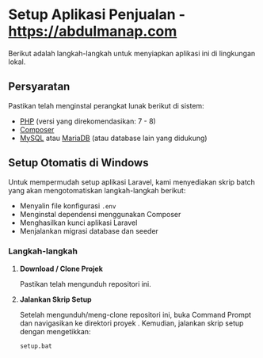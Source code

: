 # Setup Aplikasi Penjualan - https://abdulmanap.com

Berikut adalah langkah-langkah untuk menyiapkan aplikasi ini di lingkungan lokal.

## Persyaratan

Pastikan telah menginstal perangkat lunak berikut di sistem:
- [PHP](https://www.php.net/) (versi yang direkomendasikan: 7 - 8)
- [Composer](https://getcomposer.org/)
- [MySQL](https://www.mysql.com/) atau [MariaDB](https://mariadb.org/) (atau database lain yang didukung)

## Setup Otomatis di Windows

Untuk mempermudah setup aplikasi Laravel, kami menyediakan skrip batch yang akan mengotomatiskan langkah-langkah berikut:
- Menyalin file konfigurasi `.env`
- Menginstal dependensi menggunakan Composer
- Menghasilkan kunci aplikasi Laravel
- Menjalankan migrasi database dan seeder

### Langkah-langkah

1. **Download  / Clone Projek**

   Pastikan  telah mengunduh repositori ini.

2. **Jalankan Skrip Setup**

   Setelah mengunduh/meng-clone repositori ini, buka Command Prompt dan navigasikan ke direktori proyek . Kemudian, jalankan skrip setup dengan mengetikkan:

   ```cmd
   setup.bat

  
